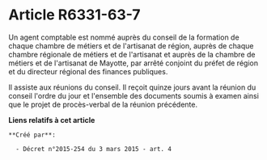 # Article R6331-63-7

Un agent comptable est nommé auprès du conseil de la formation de chaque chambre de métiers et de l'artisanat de région,
auprès de chaque chambre régionale de métiers et de l'artisanat et auprès de la chambre de métiers et de l'artisanat de
Mayotte, par arrêté conjoint du préfet de région et du directeur régional des finances publiques. 

Il assiste aux réunions du conseil. Il reçoit quinze jours avant la réunion du conseil l'ordre du jour et l'ensemble des
documents soumis à examen ainsi que le projet de procès-verbal de la réunion précédente.

**Liens relatifs à cet article**

	**Créé par**:

	  - Décret n°2015-254 du 3 mars 2015 - art. 4
